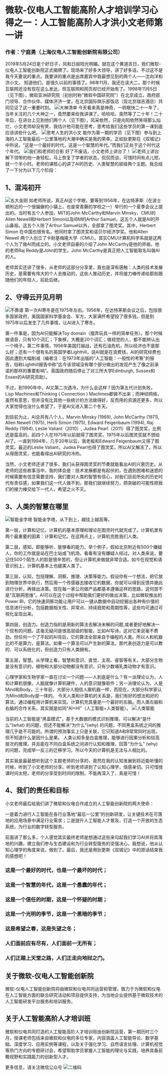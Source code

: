 # 微软-仪电人工智能高阶人才培训学习心得之一：人工智能高阶人才洪小文老师第一讲

### 作者：宁庭勇（上海仪电人工智能创新院有限公司）
2019年5月24日是个好日子，风和日丽阳光明媚。就在这个黄道吉日，我们微软-仪电人工智能创新院正式揭牌了。现场来了好多大领导，讲了好多话，不过这不是我今天要说的重点。我要讲的重点是出席嘉宾中我最想见到的两个人——沈向洋和洪小文。
知道他们，是很久以前的事情了。98年11月，我还在读大二，那个时候互联网还没有现在这么发达，但互联网和网页却已经开始有了。1998年11月5日（见下图），微软亚洲研究院（初创时称“微软中国研究院”）在北京成立。政府部门领导、合作伙伴、媒体济济一堂，在北京国际俱乐部饭店（现北京瑞吉酒店）共同见证了这一重要时刻。
 ![大神清单](./image/image002.jpg)
今天看来真是神奇，一转眼快二十一年了，当年关注的几个大神之一，竟然要来给我讲课了。哈哈哈，竟然等了二十年！二十年后，在讲台上见到他们两个人（见下图），风采依然，只是向阳依然笑得那么灿烂，小文老师却没有笑，我估计他可能在思考，思考给我们这些学员的第一课到底应该讲些什么吧。
![思考人生的洪小文](./image/image004.jpg)
能作为第一期的学员（见下图）参与到上海的人工智能最后一公里落地的大潮中确实是我的荣幸。正如狄更斯在《双城记》中所说，“这是一个最好的时代，这是一个智慧的年代。”而我们正处于这个时代这个年代。
![我们和老师的合影](./image/image006.jpg)
好了不废话，小文老师上讲台了！
![老师上讲台](./image/image008.jpg)
解下领带的他一身轻松，马上恢复了学者的状态，侃侃而谈，可惜时间有点儿短，就一个半小时。老师的课核心的讲了AI的历史、人类智慧的层级两个主题。我总结了一下分为以下几个阶段：

## 1、混沌初开
![五大金刚](./image/image010.jpg)
如老师所说，真正AI这个字眼，要等到1956年，在达特茅斯（在波士顿附近的一个很偏僻的小镇上，也是常青藤的学校之一）举行的一个夏季会议上提出的。当时有五个人参加，MIT的John McCarthy和Marvin Minsky，CMU的Allen Newell和Herbert Simon以及IBM的Arthur Samuel，这五个人就是AI的开山鼻祖。这五个人除了Arthur Samuel以外，全部拿了图灵奖。其中，Herbert Simon 在中国也很有名，他同时拿了图灵奖和诺贝尔经济学奖。他和Allen Newell 两个人创立了卡耐基梅隆大学（CMU）。其实CMU计算机科学系就是这两个人为了做AI而成立的。小文老师自豪的介绍了John McCarthy是他的师祖，他的老师Raj Reddy是John的学生。John McCarthy是真正把人工智能取名叫做AI的人。

老师其实还讲了很多，从老师的这部分分享里，我也是深有感触：人类的技术发展历史，是需要有伟大的个人去推动的，这些人推动历史，并将接力棒传递给那些跟随他们的年轻人，前赴后继。

## 2、守得云开见月明
![不靠谱](./image/image012.jpg)
第一次AI寒冬是在1975年左右。1956年，在达特茅斯会议之后，包括很多国家政府，美国国家科学基金会、军方，大家满怀希望投了很多钱。但是到1975年以后发生了几件事情，让AI进入了寒冬。

第一件事是，因为AI只能解决Toy domain（摆弄玩具一样的简单任务）。那个时候做语音，只有10个词汇；下象棋，大概是20个词汇；做视觉的人，都不能辨认出一个椅子。第二件事情，1956年美国打越战，还有石油危机，所以经济也不是那么好；还有一个很有名的英国学者Lighthill，说AI就是在浪费钱，AI的研究经费也因此遭到大幅削减（编者注：在1973年出版的“人工智能：一般性的考察”的报告，俗称Lighthill报告中称“迄今该领域没有哪个部分做出的发现产生了像之前承诺的那样的重要影响”。英国政府随后停止了对三所大学Edinburgh, Sussex和Essex的AI研究资助）。

不过，到1990年中，AI又第二次遇冷，为什么会这样？因为第五代计划失败，Lisp Machines和Thinking ( Connection ) Machines都做不出来；而神经网络，虽然有意思，但并没有比其他一些统计的方法做得好，反而用的资源还更多，所以大家觉得也没什么希望了，于是AI又进入第二个冬天。

到目前为止，AI总共有八个人，Marvin Minsky (1969), John McCarthy (1971), Allen Newell (1975), Herb Simon (1975), Edward Feigenbaum (1994), Raj Reddy (1994), Leslie Valiant（2010）, Judea Pearl（2011）得了图灵奖，比例还是蛮高的。前四个人在1975年以前就得了图灵奖，1975年以后图灵奖就不颁给AI了。一直到1994年，几乎20年以后，我老板和Edward Feigenbaum又得了图灵奖。最近的Leslie Valiant，Judea Pearl也得了图灵奖，所以AI又解冻了。所以从得图灵奖，也能看得出AI研究的冷热。

当然，小文老师还讲了很多，我们从获得图灵奖的节奏就能看出AI的兴衰历史。从老师的这些故事当中，我的体会是：技术发展都是有起伏的，在遇到困难和迷惑的时候需要有信念需要坚持，我们要对人类的智慧有信心，对我们目前所处的历史时代有责任感，如果我们这一代人做不到，那我们就继续努力，把突破的可能性把我们的接力棒交给下一代人，希望之火不灭。

## 3、人类的智慧在哪里
![智能金字塔](./image/image014.jpg)
智能金字塔，从下到上，越往上越高等。

第一层，计算和记忆。计算机的基本原理和理论在图灵时代就完成了。计算机里有两个最重要的因素：计算和记忆。在这两点上，计算机完胜我们人类。

第二层，感知，即能够听、能够看的能力。举个例子，假如北京附近有500个嫌疑人，你的工作就是站在巴士站或飞机场，看看有没有嫌疑人经过。对人类来说，要记住500个陌生人的脸是很辛苦的，但让计算机来做就非常合适。如今在视觉和语音识别上，计算机基本上也媲美人类了。

第三层，认知，包括理解、洞察、推理、决策等能力。假设你有一个想法，把它放到物理世界中执行，然后用一个传感器去接收它的数据，你就可以得到反馈并据此进行分析，再做出决策。现在每一家公司做产品都基本遵循这样的思路，这何尝不是“互联网思维”。AI可以在这个过程中帮助我们更好的做出决策，比如微软推出的Power BI，它的快速洞察功能让用户可以一键从数据中自动挖掘出各种有价值的信息进行分析，包括数据相关性、异常点、持续趋势和周期性等，这些均可通过可视化呈现出来。

第四层，创造力。创造力指的是用新的算法去解决未解的问题,或者更好地解决一个现有的问题。这毫无疑问是很高层级的智能，比如AI写诗，这对它来说毫不费劲。但任何一个了不起的AI背后，它的算法全部来自于编程的人类。所以人和机器比的不是算力，是算法。如果一个算法可以产生新的算法，那代表创造力是可以教的、可以系统化的，但创造力只有人类拥有。

第五层，智慧。从学理上看，智慧和意识、直觉、主观、睿智等有关。大部分生物是没有意识的，植物和大部分动物都没有意识，只有少数哺乳类动物才有意识。

心理学家和生物学家一直在讨论一个问题——人到底是什么？有一派理论认为，人和计算机很像，人脑就像计算机硬件，人的意识就像软件；另一派理论认为，人是Mind和Body。三十年前，大部分人相信人跟机器一样，而现在，大部分科学家认为Mind和Body是一体的。
今天人类和计算机的关系是，我们有好的想法和好的算法，通过编程用计算机来实现。计算机充其量是一个最好的左脑。而人类左脑和右脑的合作关系，其实就是如同“AI+HI”（人工智能+人类智能）。
![人类智能](./image/image016.jpg)

当前的人工智能是“黑盒模式”，基于大数据的模式识别推理，可以解决“是什么”(what) 的问题，但还不能解决“为什么”(why) 的问题，不同黑盒系统之间的推理几乎是不可能的。所谓的预测事实上只是关联，它只知道A和B常常同时出现，但不知道什么是因什么是果。
人类认知多是白盒推理，能够进行因果分析和较高层次的推理，并且能在不同白盒系统之间进行认知和推理，回答“为什么” (why) 的问题，完成举一反三的迁移学习。所以今天的计算机是无法与人相比的。

其实我是最最想听到这个主题老师的分享的，竟然在我的认知发展到将近能听懂的时候，听到了小文老师的分享。听到老师讲到了认知心理学，倍感亲切。只可惜授课时间太短，老师的分享受到时间的限制，不能再深入了，真是可惜！

## 4、我们的责任和目标
小文老师最后给我们讲了微软和仪电合作成立的人工智能创新院的两大使命：

一是着力进行人工智能在各行业落地“最后一公里”的创新研发，让关键技术在可落地的应用场景中满足行业需求；二是提升人工智能人才普及，打造一个开放的生态系统，为行业的数字转型服务。

前面讲了那么多，个人感觉其实最终老师是想通过这些来勾起我们学习AI并将其落地的兴趣，建立我们参与生态建设和为行业转型服务的坚强决心。我想说，他从认知心理学的角度来说，做到了。最后，我还是用狄更斯《双城记》中的原话结束我的感想吧！

### 这是一个最好的时代，也是一个最坏的时代；
### 这是一个智慧的年代，这是一个愚蠢的年代；
### 这是一个信任的时期，这是一个怀疑的时期；
### 这是一个光明的季节，这是一个黑暗的季节；
### 这是希望之春，这是失望之冬；
### 人们面前应有尽有，人们面前一无所有；
### 人们正踏上天堂之路，人们正走向地狱之门。

## 关于微软-仪电人工智能创新院
微软-仪电人工智能创新院将由微软和仪电共同运营和管理，致力于为微软和仪电在人工智能方面的联合研究活动和项目提供支持，为当地企业提供基于微软技术的人工智能研发平台服务和培训服务。

## 关于人工智能高阶人才培训班
微软和仪电共同打造的人工智能高阶人才培训班由创新院运营，第一期历时三个月，授课老师包括来自微软和仪电的多位专家，内容涵盖人工智能导论、数学基础、深度学习、应用实例等课程，以及关于强化学习、自然语言处理、计算机视觉等热门方向的专题研讨会，希望帮助学员掌握人工智能的理论与实践，培养具备前瞻视野和实践能力的创新型人才。

更多信息，请关注微信公众号
![二维码](./image/barcode.jpg)
